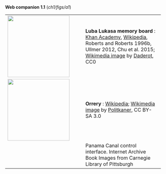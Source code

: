 **Web companion 1.1** (*ch1/figs/a1*)

<table>
<tr><td>
<a href="https://commons.wikimedia.org/wiki/File:Lukasa_board_used_in_initiation_of_the_Mbudye_secret_society,_Luba_people,_from_Shaba_district_of_Zaire,_mid_20th_century,_wood_-_Maps_of_Africa_-_Robert_C._Williams_Paper_Museum_-_DSC00662.JPG">
<img src="https://upload.wikimedia.org/wikipedia/commons/3/3a/Lukasa_board_used_in_initiation_of_the_Mbudye_secret_society%2C_Luba_people%2C_from_Shaba_district_of_Zaire%2C_mid_20th_century%2C_wood_-_Maps_of_Africa_-_Robert_C._Williams_Paper_Museum_-_DSC00662.JPG" height=200>
</td><td><b>Luba Lukasa memory board</b> :
<a href="https://www.khanacademy.org/humanities/ap-art-history/africa-apah/central-africa-apah/a/lukasa-memory-board-luba-peoples">Khan Academy</a>,
<a href="https://en.wikipedia.org/wiki/Lukasa_(Luba)">Wikipedia</a>,
Roberts and Roberts 1996b, 
    Ullmer 2012,
    Chu et al. 2015; 
<a href="https://commons.wikimedia.org/wiki/File:Lukasa_board_used_in_initiation_of_the_Mbudye_secret_society,_Luba_people,_from_Shaba_district_of_Zaire,_mid_20th_century,_wood_-_Maps_of_Africa_-_Robert_C._Williams_Paper_Museum_-_DSC00662.JPG">Wikimedia image</a> by 
<a href="https://commons.wikimedia.org/wiki/User:Daderot">Daderot</a>, CC0
</td></tr><tr><td width="50%">
<a href="https://en.wikipedia.org/wiki/Orrery#/media/File:Frederiksborg_slot_-_Museum_20090818_28.JPG">
<img src="https://upload.wikimedia.org/wikipedia/commons/thumb/1/10/Frederiksborg_slot_-_Museum_20090818_28.JPG/1920px-Frederiksborg_slot_-_Museum_20090818_28.JPG" 
  height=200>
</a></td><td><b>Orrery</b> : 
<a href="https://en.wikipedia.org/wiki/Orrery">Wikipedia</a>;
<a href="https://en.wikipedia.org/wiki/Orrery#/media/File:Frederiksborg_slot_-_Museum_20090818_28.JPG">Wikimedia image</a> by
<a href="https://commons.wikimedia.org/wiki/User:Politikaner">Politkaner</a>, CC BY-SA 3.0
</td></tr><tr><td></td><td>Panama Canal control interface. Internet Archive Book
Images from Carnegie Library of Pittsburgh </td></tr></table>

